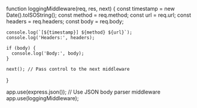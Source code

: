 function loggingMiddleware(req, res, next) {
    const timestamp = new Date().toISOString();
    const method = req.method;
    const url = req.url;
    const headers = req.headers;
    const body = req.body;
  
    console.log(`[${timestamp}] ${method} ${url}`);
    console.log('Headers:', headers);
  
    if (body) {
      console.log('Body:', body);
    }
  
    next(); // Pass control to the next middleware
  }
  
  app.use(express.json()); // Use JSON body parser middleware
  app.use(loggingMiddleware);